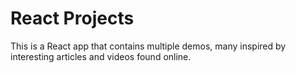 # React Projects

This is a React app that contains multiple demos, many inspired by interesting articles and videos found online.
